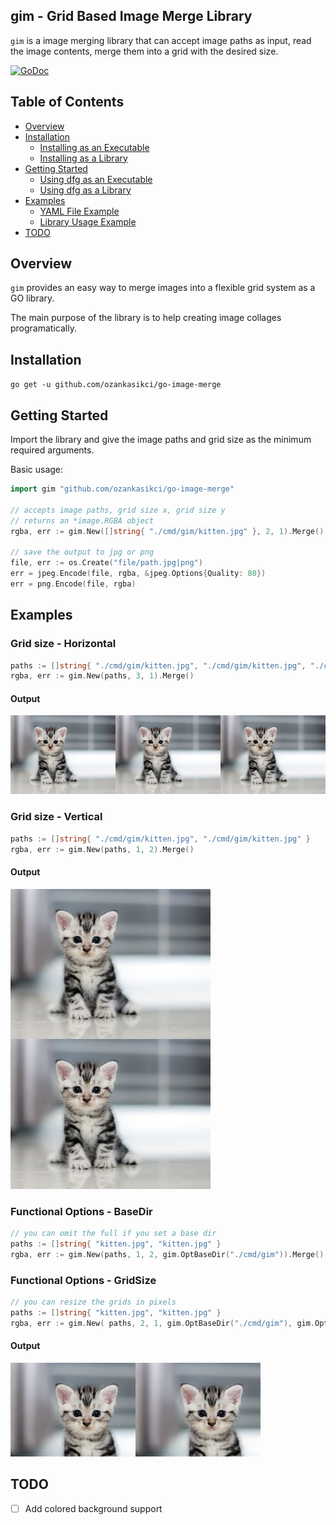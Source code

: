 ## gim - Grid Based Image Merge Library

`gim` is a image merging library that can accept image paths as input, read the image contents, merge them into a grid with the desired size. 

[![GoDoc](https://godoc.org/github.com/ozankasikci/dockerfile-generator?status.svg)](https://godoc.org/github.com/ozankasikci/dockerfile-generator)

## Table of Contents

- [Overview](#overview)
- [Installation](#installation)
  * [Installing as an Executable](#installing-as-an-executable)
  * [Installing as a Library](#installing-as-a-library)
- [Getting Started](#getting-started)
  * [Using dfg as an Executable](#using-dfg-as-an-executable)
  * [Using dfg as a Library](#using-dfg-as-a-library)
- [Examples](#examples)
  * [YAML File Example](#yaml-file-example)
  * [Library Usage Example](#library-usage-example)
- [TODO](#todo)

## Overview

`gim` provides an easy way to merge images into a flexible grid system as a GO library.

The main purpose of the library is to help creating image collages programatically.

## Installation

`go get -u github.com/ozankasikci/go-image-merge`

## Getting Started

Import the library and give the image paths and grid size as the minimum required arguments.

Basic usage:

```go
import gim "github.com/ozankasikci/go-image-merge"

// accepts image paths, grid size x, grid size y
// returns an *image.RGBA object
rgba, err := gim.New([]string{ "./cmd/gim/kitten.jpg" }, 2, 1).Merge()

// save the output to jpg or png
file, err := os.Create("file/path.jpg|png")
err = jpeg.Encode(file, rgba, &jpeg.Options{Quality: 80})
err = png.Encode(file, rgba)
```

## Examples

### Grid size - Horizontal
```go
paths := []string{ "./cmd/gim/kitten.jpg", "./cmd/gim/kitten.jpg", "./cmd/gim/kitten.jpg" }
rgba, err := gim.New(paths, 3, 1).Merge()
```

#### Output
![](https://raw.githubusercontent.com/ozankasikci/ozankasikci.github.io/master/gim/grid-size-3-1.jpg)

### Grid size - Vertical
```go
paths := []string{ "./cmd/gim/kitten.jpg", "./cmd/gim/kitten.jpg" }
rgba, err := gim.New(paths, 1, 2).Merge()
```

#### Output
![](https://raw.githubusercontent.com/ozankasikci/ozankasikci.github.io/master/gim/grid-size-1-2.jpg)

### Functional Options - BaseDir
```go
// you can omit the full if you set a base dir
paths := []string{ "kitten.jpg", "kitten.jpg" }
rgba, err := gim.New(paths, 1, 2, gim.OptBaseDir("./cmd/gim")).Merge()
```

### Functional Options - GridSize
```go
// you can resize the grids in pixels
paths := []string{ "kitten.jpg", "kitten.jpg" }
rgba, err := gim.New( paths, 2, 1, gim.OptBaseDir("./cmd/gim"), gim.OptGridSize(200,150)).Merge()
```
#### Output
![](https://raw.githubusercontent.com/ozankasikci/ozankasikci.github.io/master/gim/grid-resize-pixels-200-150.jpg)

## TODO
- [ ] Add colored background support

